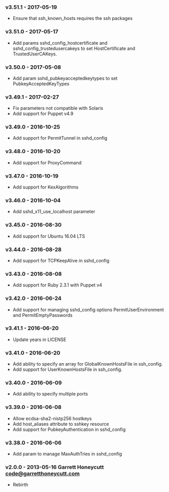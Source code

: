 ### v3.51.1 - 2017-05-19
  * Ensure that ssh_known_hosts requires the ssh packages

### v3.51.0 - 2017-05-17
  * Add params sshd_config_hostcertificate and
    sshd_config_trustedusercakeys to set HostCertificate and TrustedUserCAKeys.

### v3.50.0 - 2017-05-08
  * Add param sshd_pubkeyacceptedkeytypes to set PubkeyAcceptedKeyTypes

### v3.49.1 - 2017-02-27
  * Fix parameters not compatible with Solaris
  * Add support for Puppet v4.9

### v3.49.0 - 2016-10-25
  * Add support for PermitTunnel in sshd_config

### v3.48.0 - 2016-10-20
  * Add support for ProxyCommand

### v3.47.0 - 2016-10-19
  * Add support for KexAlgorithms

### v3.46.0 - 2016-10-04
  * Add sshd_x11_use_localhost parameter

### v3.45.0 - 2016-08-30
  * Add support for Ubuntu 16.04 LTS

### v3.44.0 - 2016-08-28
  * Add support for TCPKeepAlive in sshd_config

### v3.43.0 - 2016-08-08
  * Add support for Ruby 2.3.1 with Puppet v4

### v3.42.0 - 2016-06-24
  * Add support for managing sshd_config options PermitUserEnvironment and
    PermitEmptyPasswords

### v3.41.1 - 2016-06-20
  * Update years in LICENSE

### v3.41.0 - 2016-06-20
  * Add ability to specify an array for GlobalKnownHostsFile in ssh_config.
  * Add support for UserKnownHostsFile in ssh_config.

### v3.40.0 - 2016-06-09
  * Add ability to specify multiple ports

### v3.39.0 - 2016-06-08
  * Allow ecdsa-sha2-nistp256 hostkeys
  * Add host_aliases attribute to sshkey resource
  * Add support for PubkeyAuthentication in sshd_config

### v3.38.0 - 2016-06-06
  * Add param to manage MaxAuthTries in sshd_config

### v2.0.0 - 2013-05-16 Garrett Honeycutt <code@garretthoneycutt.com>
  * Rebirth
